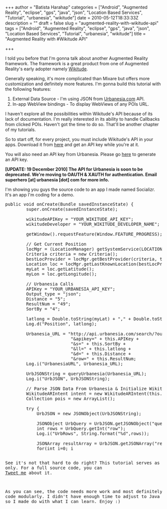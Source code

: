+++
author = "Batista Harahap"
categories = ["Android", "Augmented Reality", "eclipse", "gps", "java", "json", "Location Based Services", "Tutorial", "urbanesia", "wikitude"]
date = 2010-05-12T18:33:33Z
description = ""
draft = false
slug = "augmented-reality-with-wikitude-api"
tags = ["Android", "Augmented Reality", "eclipse", "gps", "java", "json", "Location Based Services", "Tutorial", "urbanesia", "wikitude"]
title = "Augmented Reality with #Wikitude API"

+++


I told you before that I'm gonna talk about another Augmented Reality framework. The framework is a great product from one of Augmented Reality's early adopter namely <a href="http://www.wikitude.org" target="_blank">Wikitude</a>.

Generally speaking, it's more complicated than Mixare but offers more customization and definitely more features. I'm gonna build this tutorial with the following features:
<ol>
	<li>External Data Source - I'm using JSON from <a href="http://www.urbanesia.com" target="_blank">Urbanesia.com</a> API.</li>
	<li>In-app WebView bindings - To display WebViews of any POIs URL.</li>
</ol>
I haven't explore all the possibilities within Wikitude's API because of its lack of documentation. I'm really interested in its ability to handle Callbacks from clicked POIs. Haven't got the time to do so. That'll be another chapter of my tutorials.

So to start off, for every project, you must include Wikitude's API in your apps. Download it from <a href="http://www.wikitude.org/developers">here</a> and get an API key while you're at it.

You will also need an API key from Urbanesia. Please go <a href="http://v0.urbanesia.com/members/settings/api" target="_blank">here</a> to generate an API key.

<strong>[UPDATE: 19 December 2010] The API for Urbanesia is soon to be deprecated. We're moving to OAUTH &amp; XAUTH for authentication. Email superhero [at] urbanesia [dot] com for more info.</strong>

I'm showing you guys the source code to an app I made named Socializr. It's an app I'm coding for a demo.
<pre lang="java">public void onCreate(Bundle savedInstanceState) {
        super.onCreate(savedInstanceState);

        wikitudeAPIKey = "YOUR_WIKITUDE_API_KEY";
        wikitudeDeveloper = "YOUR_WIKITUDE_DEVELOPER_NAME";

        getWindow().requestFeature(Window.FEATURE_PROGRESS);

        // Get Current Position
        locMgr = (LocationManager) getSystemService(LOCATION_SERVICE);
		Criteria criteria = new Criteria();
		bestLocProvider = locMgr.getBestProvider(criteria, true);
		Location loc = locMgr.getLastKnownLocation(bestLocProvider);
		myLat = loc.getLatitude();
		myLon = loc.getLongitude();

		// Urbanesia Calls
		APIKey = "YOUR_URBANESIA_API_KEY";
		Output_type = "json";
		Distance = "5";
		ResultNum = "49";
		SortBy = "4";

		latlong = Double.toString(myLat) + "," + Double.toString(myLon);
		Log.d("Position", latlong);

		Urbanesia_URL = "http://api.urbanesia.com/search/?output_type=" + this.Output_type +
						 "&amp;apikey=" + this.APIKey +
						 "&amp;s=" + this.SortBy +
						 "&amp;ll=" + this.latlong +
						 "&amp;d=" + this.Distance +
						 "&amp;row=" + this.ResultNum;
		Log.i("UrbanesiaURL", Urbanesia_URL);

		UrbJSONString = queryUrbanesia(Urbanesia_URL);
		Log.i("UrbJSON", UrbJSONString);

		// Parse JSON Data From Urbanesia &amp; Initialize Wikitude
		WikitudeARIntent intent = new WikitudeARIntent(this.getApplication(), this.wikitudeAPIKey, this.wikitudeDeveloper);
		Collection pois = new ArrayList();

		try {
			UrbJSON = new JSONObject(UrbJSONString);

			JSONObject UrbQuery = UrbJSON.getJSONObject("query");
			int rows = UrbQuery.getInt("row");
			Log.i("UrbRows", String.format("%d",rows));

			JSONArray resultArray = UrbJSON.getJSONArray("result");
			for(int i=0; i<rows; i++) {	
					double rowLat = resultArray.getJSONObject(i).getDouble("business_lat");
					double rowLon = resultArray.getJSONObject(i).getDouble("business_long");
					String poiName = resultArray.getJSONObject(i).getString("business_name").toString();
					String poiAddr = resultArray.getJSONObject(i).getString("address").toString();
					String poiUri = resultArray.getJSONObject(i).getString("business_primary_photo").toString();
					String poiLink = resultArray.getJSONObject(i).getString("business_uri_mobile").toString();
					
					// Random Elevation
					final Random randElevation = new Random();
					int poiElevation = randElevation.nextInt(800);
					Log.i("Elevation"+(String.format("%d", i+1)), String.format("%d", poiElevation));
					
					WikitudePOI poi = new WikitudePOI(rowLat, rowLon, poiElevation, poiName, poiAddr, null, null);
					poi.setIconuri(poiUri);
					poi.setLink(poiLink);
					
					pois.add(poi);
				}
				
				wikitudeIntent.addPOIs(pois);
			} catch (JSONException e) {
				// TODO Auto-generated catch block
				e.printStackTrace();
			}
        } catch(NullPointerException e) {
        	Log.e("WikitudeAPI", "Failed to Initialize");
        	e.printStackTrace();
        	//System.exit(0);
        }
		
		
		// Start AR View
		try {
			wikitudeIntent.startIntent(this);
		} catch(ActivityNotFoundException e) {
			e.printStackTrace();
			AbstractWikitudeARIntent.handleWikitudeNotFound(this);
		}
    }
</pre>

See it's not that hard to do right? This tutorial serves as a pointer only. For a full source code, you can <a href="http://twitter.com/tista">Tweet me</a> about it.

As you can see, the code needs more work and most definitely to be code modularly. I didn't have enough time to adjust to Java altogether so I made do with what I can learn. Enjoy :)